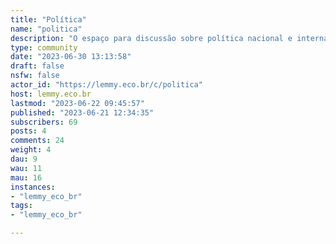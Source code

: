 ```yaml
---
title: "Política" 
name: "politica"
description: "O espaço para discussão sobre política nacional e internacional.**Regras**- Respeite outros usuários e a comunidade.- Notícias devem utilizar o título original da matéria.- Opiniões devem ser deixadas como comentários, mantenha títulos neutros e descritivos.- Links com notícias antigas deverão estar devidamente sinalizados.- Títulos podem ser traduzidos desde que a tradução seja fidedigna.- Links devem ser compartilhados diretamente. Violações: encurtadores, link amp, resultado de busca, screenshot de artigo disponível online, comentários feitos por pessoas aleatórias em rede social.- Todo conteúdo deve respeitar as **[regras gerais](https://lemmy.eco.br/post/135)** da instância."
type: community
date: "2023-06-30 13:13:58"
draft: false
nsfw: false
actor_id: "https://lemmy.eco.br/c/politica"
host: lemmy.eco.br
lastmod: "2023-06-22 09:45:57"
published: "2023-06-21 12:34:35"
subscribers: 69
posts: 4
comments: 24
weight: 4
dau: 9
wau: 11
mau: 16
instances:
- "lemmy_eco_br"
tags: 
- "lemmy_eco_br"

---
```

